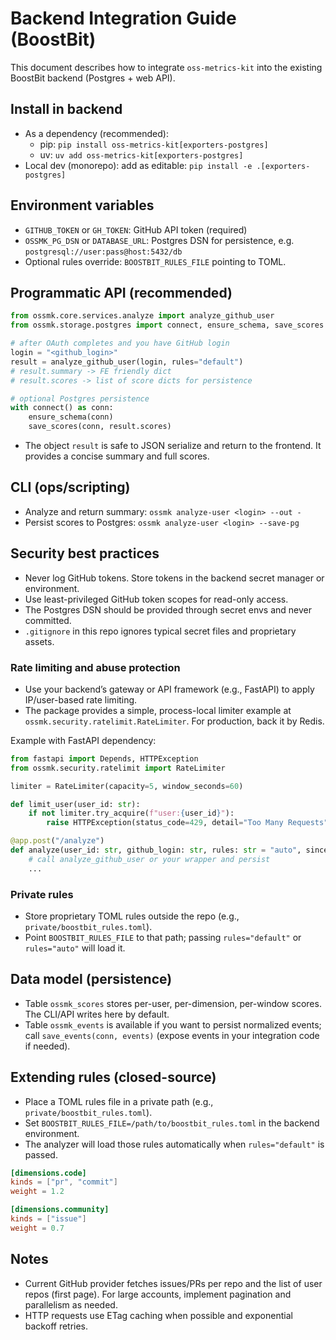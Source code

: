 # Backend Integration Guide (BoostBit)

This document describes how to integrate `oss-metrics-kit` into the existing BoostBit backend (Postgres + web API).

## Install in backend

- As a dependency (recommended):
  - pip: `pip install oss-metrics-kit[exporters-postgres]`
  - uv: `uv add oss-metrics-kit[exporters-postgres]`
- Local dev (monorepo): add as editable: `pip install -e .[exporters-postgres]`

## Environment variables

- `GITHUB_TOKEN` or `GH_TOKEN`: GitHub API token (required)
- `OSSMK_PG_DSN` or `DATABASE_URL`: Postgres DSN for persistence, e.g. `postgresql://user:pass@host:5432/db`
- Optional rules override: `BOOSTBIT_RULES_FILE` pointing to TOML.

## Programmatic API (recommended)

```python
from ossmk.core.services.analyze import analyze_github_user
from ossmk.storage.postgres import connect, ensure_schema, save_scores

# after OAuth completes and you have GitHub login
login = "<github_login>"
result = analyze_github_user(login, rules="default")
# result.summary -> FE friendly dict
# result.scores -> list of score dicts for persistence

# optional Postgres persistence
with connect() as conn:
    ensure_schema(conn)
    save_scores(conn, result.scores)
```

- The object `result` is safe to JSON serialize and return to the frontend. It provides a concise summary and full scores.

## CLI (ops/scripting)

- Analyze and return summary: `ossmk analyze-user <login> --out -`
- Persist scores to Postgres: `ossmk analyze-user <login> --save-pg`

## Security best practices

- Never log GitHub tokens. Store tokens in the backend secret manager or environment.
- Use least-privileged GitHub token scopes for read-only access.
- The Postgres DSN should be provided through secret envs and never committed.
- `.gitignore` in this repo ignores typical secret files and proprietary assets.

### Rate limiting and abuse protection

- Use your backend’s gateway or API framework (e.g., FastAPI) to apply IP/user-based rate limiting.
- The package provides a simple, process-local limiter example at `ossmk.security.ratelimit.RateLimiter`. For production, back it by Redis.

Example with FastAPI dependency:

```python
from fastapi import Depends, HTTPException
from ossmk.security.ratelimit import RateLimiter

limiter = RateLimiter(capacity=5, window_seconds=60)

def limit_user(user_id: str):
    if not limiter.try_acquire(f"user:{user_id}"):
        raise HTTPException(status_code=429, detail="Too Many Requests")

@app.post("/analyze")
def analyze(user_id: str, github_login: str, rules: str = "auto", since: str = "90d", _=Depends(lambda: limit_user(user_id))):
    # call analyze_github_user or your wrapper and persist
    ...
```

### Private rules

- Store proprietary TOML rules outside the repo (e.g., `private/boostbit_rules.toml`).
- Point `BOOSTBIT_RULES_FILE` to that path; passing `rules="default"` or `rules="auto"` will load it.

## Data model (persistence)

- Table `ossmk_scores` stores per-user, per-dimension, per-window scores. The CLI/API writes here by default.
- Table `ossmk_events` is available if you want to persist normalized events; call `save_events(conn, events)` (expose events in your integration code if needed).

## Extending rules (closed-source)

- Place a TOML rules file in a private path (e.g., `private/boostbit_rules.toml`).
- Set `BOOSTBIT_RULES_FILE=/path/to/boostbit_rules.toml` in the backend environment.
- The analyzer will load those rules automatically when `rules="default"` is passed.

```toml
[dimensions.code]
kinds = ["pr", "commit"]
weight = 1.2

[dimensions.community]
kinds = ["issue"]
weight = 0.7
```

## Notes

- Current GitHub provider fetches issues/PRs per repo and the list of user repos (first page). For large accounts, implement pagination and parallelism as needed.
- HTTP requests use ETag caching when possible and exponential backoff retries.
